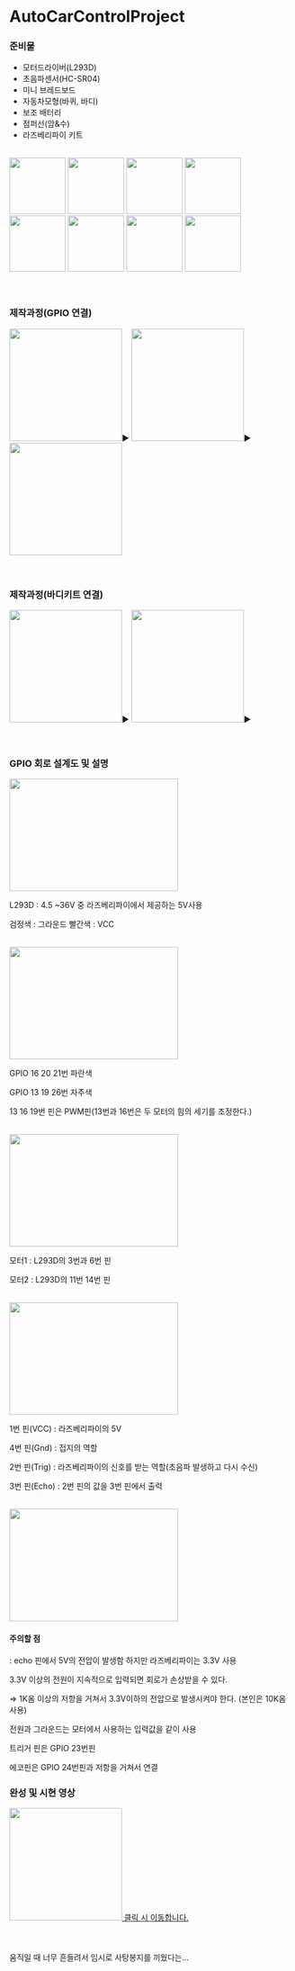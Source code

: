 # AutoCarControlProject


### 준비물
* 모터드라이버(L293D)
* 초음파센서(HC-SR04)
* 미니 브레드보드
* 자동차모형(바퀴, 바디)
* 보조 배터리
* 점퍼선(암&수)
* 라즈베리파이 키트
<br/>
<div>
<image src="https://user-images.githubusercontent.com/83220871/140602509-eaaf8f4a-8f83-4c5c-b04a-30cf0ed1ef32.png" width="100" height="100"/>
<image src="https://user-images.githubusercontent.com/83220871/140602514-d9dbff8f-1e2b-4c0f-963e-d3c36c8dd7a7.png" width="100" height="100"/>
<image src="https://user-images.githubusercontent.com/83220871/140602516-db1bdbcc-b4a8-4f9f-9a3e-018f179f1fc9.png" width="100" height="100"/>
<image src="https://user-images.githubusercontent.com/83220871/140602518-f95408a4-3efa-4cfb-85ae-428eb275f14c.png" width="100" height="100"/><br>
<image src="https://user-images.githubusercontent.com/83220871/140602519-19f9504d-101d-4f46-966a-b8062ef49f2d.png" width="100" height="100"/>
<image src="https://user-images.githubusercontent.com/83220871/140602521-fa9917bc-7343-46c4-a180-4a1884e58935.png" width="100" height="100"/>
<image src="https://user-images.githubusercontent.com/83220871/140602523-6230ebd6-0ccf-437d-a905-8a6dd0a21d07.png" width="100" height="100"/>
<image src="https://user-images.githubusercontent.com/83220871/140602598-405cc8cd-d4a2-457c-9b3a-62ee9b865239.png" width="100" height="100"/>
</div>
<br/><br/>

### 제작과정(GPIO 연결)

<div> 
<image src="https://user-images.githubusercontent.com/83220871/140602757-403e48e5-68bf-42e4-a857-059d7e36848b.png" width="200" height="200"/>▶
<image src="https://user-images.githubusercontent.com/83220871/140602760-5dd0fdae-6aae-44f7-a09e-c06101299b60.png" width="200" height="200"/>▶
<image src="https://user-images.githubusercontent.com/83220871/140602763-7213a821-de86-43a1-a544-d6ab7ce2993e.png" width="200" height="200"/>
</div>
<br/><br/>


### 제작과정(바디키트 연결)

<div>
<image src="https://user-images.githubusercontent.com/83220871/140602819-7157c3f1-823d-4cce-afaa-89554e19866d.png" width="200" height="200"/>▶
<image src="https://user-images.githubusercontent.com/83220871/140602820-36164dcb-6cd9-4e66-93e6-9479a25b8036.png" width="200" height="200"/>▶

</div>
<br/><br/>

### GPIO 회로 설계도 및 설명
<image src="https://user-images.githubusercontent.com/83220871/140603410-042e9a2f-e995-4f3c-b0c5-10d01bcc0034.png" width="300" height="200"/>

L293D : 4.5 ~36V 중 라즈베리파이에서 제공하는 5V사용

검정색 : 그라운드 빨간색 : VCC

<br/>
<image src="https://user-images.githubusercontent.com/83220871/140603439-eb21624d-92a8-4ce0-8bde-0b218d50d444.png" width="300" height="200"/>

GPIO 16 20 21번 파란색

GPIO 13 19 26번 자주색

13 16 19번 핀은 PWM핀(13번과 16번은 두 모터의 힘의 세기를 조정한다.)

<br/>
<image src="https://user-images.githubusercontent.com/83220871/140603476-58ef1a27-e298-46fe-bb35-a6cd4c98b57b.png" width="300" height="200"/>

모터1 : L293D의 3번과 6번 핀 

모터2 : L293D의 11번 14번 핀

<br/>
<image src="https://user-images.githubusercontent.com/83220871/140603485-c996e69c-e805-4c0c-817a-64a942d12b5f.png" width="300" height="200"/>

1번 핀(VCC) : 라즈베리파이의 5V

4번 핀(Gnd) : 접지의 역할

2번 핀(Trig) : 라즈베리파이의 신호를 받는 역할(초음파 발생하고 다시 수신)

3번 핀(Echo) : 2번 핀의 값을 3번 핀에서 출력

<br/>
<image src="https://user-images.githubusercontent.com/83220871/140603495-05673d30-85cf-4bd1-8031-b41619740afa.png" width="300" height="200"/>

#### 주의할 점 
: echo 핀에서 5V의 전압이 발생함 하지만 라즈베리파이는 3.3V 사용

3.3V 이상의 전원이 지속적으로 입력되면 회로가 손상받을 수 있다.

=> 1K옴 이상의 저항을 거쳐서 3.3V이하의 전압으로 발생시켜야 한다. (본인은 10K옴 사용)

전원과 그라운드는 모터에서 사용하는 입력값을 같이 사용

트리거 핀은 GPIO 23번핀

에코핀은 GPIO 24번핀과 저항을 거쳐서 연결

### 완성 및 시현 영상

<div>
  <a href="https://drive.google.com/file/d/1Xw4PQJYBGYA3tEzydnJysQD5hcmx9tNo/view?usp=sharing">
<image src="https://user-images.githubusercontent.com/83220871/140603000-af438a33-0810-4ed9-9408-593e9d0ce455.png" width="200" height="200"/>
    클릭 시 이동합니다.
  </a>
</div>
<br/><br/><br/>
움직일 때 너무 흔들려서 임시로 사탕봉지를 끼웠다는...









